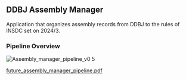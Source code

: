 ## DDBJ Assembly Manager

Application that organizes assembly records from DDBJ to the rules of INSDC set on 2024/3.

### Pipeline Overview

![Assembly_manager_pipeline_v0 5](https://github.com/ddbj/ddbj_curator_assistant/assets/85154564/7395627b-dcbc-405b-bdd9-683b346d5e2b)

[future_assembly_manager_pipeline.pdf](https://github.com/ddbj/ddbj_curator_assistant/files/15404206/future_assembly_manager_pipeline.pdf)
